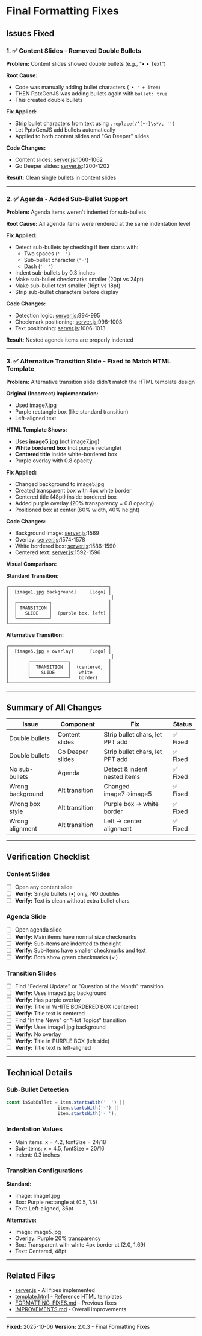 # Final Formatting Fixes

## Issues Fixed

### 1. ✅ Content Slides - Removed Double Bullets
**Problem:** Content slides showed double bullets (e.g., "• • Text")

**Root Cause:**
- Code was manually adding bullet characters (`'• ' + item`)
- THEN PptxGenJS was adding bullets again with `bullet: true`
- This created double bullets

**Fix Applied:**
- Strip bullet characters from text using `.replace(/^[•◦]\s*/, '')`
- Let PptxGenJS add bullets automatically
- Applied to both content slides and "Go Deeper" slides

**Code Changes:**
- Content slides: [server.js](test/server.js):1060-1062
- Go Deeper slides: [server.js](test/server.js):1200-1202

**Result:** Clean single bullets in content slides

---

### 2. ✅ Agenda - Added Sub-Bullet Support
**Problem:** Agenda items weren't indented for sub-bullets

**Root Cause:** All agenda items were rendered at the same indentation level

**Fix Applied:**
- Detect sub-bullets by checking if item starts with:
  - Two spaces (`'  '`)
  - Sub-bullet character (`'◦'`)
  - Dash (`'- '`)
- Indent sub-bullets by 0.3 inches
- Make sub-bullet checkmarks smaller (20pt vs 24pt)
- Make sub-bullet text smaller (16pt vs 18pt)
- Strip sub-bullet characters before display

**Code Changes:**
- Detection logic: [server.js](test/server.js):994-995
- Checkmark positioning: [server.js](test/server.js):998-1003
- Text positioning: [server.js](test/server.js):1006-1013

**Result:** Nested agenda items are properly indented

---

### 3. ✅ Alternative Transition Slide - Fixed to Match HTML Template
**Problem:** Alternative transition slide didn't match the HTML template design

**Original (Incorrect) Implementation:**
- Used image7.jpg
- Purple rectangle box (like standard transition)
- Left-aligned text

**HTML Template Shows:**
- Uses **image5.jpg** (not image7.jpg)
- **White bordered box** (not purple rectangle)
- **Centered title** inside white-bordered box
- Purple overlay with 0.8 opacity

**Fix Applied:**
- Changed background to image5.jpg
- Created transparent box with 4px white border
- Centered title (48pt) inside bordered box
- Added purple overlay (20% transparency = 0.8 opacity)
- Positioned box at center (60% width, 40% height)

**Code Changes:**
- Background image: [server.js](test/server.js):1569
- Overlay: [server.js](test/server.js):1574-1578
- White bordered box: [server.js](test/server.js):1586-1590
- Centered text: [server.js](test/server.js):1592-1596

**Visual Comparison:**

**Standard Transition:**
```
┌─────────────────────────────────────┐
│  [image1.jpg background]     [Logo] │
│                                      │
│  ┌────────────┐                     │
│  │ TRANSITION │                     │
│  │   SLIDE    │  (purple box, left) │
│  └────────────┘                     │
└─────────────────────────────────────┘
```

**Alternative Transition:**
```
┌─────────────────────────────────────┐
│  [image5.jpg + overlay]      [Logo] │
│                                      │
│       ┌──────────────┐              │
│       │  TRANSITION  │  (centered,  │
│       │    SLIDE     │   white      │
│       └──────────────┘   border)    │
└─────────────────────────────────────┘
```

---

## Summary of All Changes

| Issue | Component | Fix | Status |
|-------|-----------|-----|--------|
| Double bullets | Content slides | Strip bullet chars, let PPT add | ✅ Fixed |
| Double bullets | Go Deeper slides | Strip bullet chars, let PPT add | ✅ Fixed |
| No sub-bullets | Agenda | Detect & indent nested items | ✅ Fixed |
| Wrong background | Alt transition | Changed image7→image5 | ✅ Fixed |
| Wrong box style | Alt transition | Purple box → white border | ✅ Fixed |
| Wrong alignment | Alt transition | Left → center alignment | ✅ Fixed |

---

## Verification Checklist

### Content Slides
- [ ] Open any content slide
- [ ] **Verify:** Single bullets (•) only, NO doubles
- [ ] **Verify:** Text is clean without extra bullet chars

### Agenda Slide
- [ ] Open agenda slide
- [ ] **Verify:** Main items have normal size checkmarks
- [ ] **Verify:** Sub-items are indented to the right
- [ ] **Verify:** Sub-items have smaller checkmarks and text
- [ ] **Verify:** Both show green checkmarks (✓)

### Transition Slides
- [ ] Find "Federal Update" or "Question of the Month" transition
- [ ] **Verify:** Uses image5.jpg background
- [ ] **Verify:** Has purple overlay
- [ ] **Verify:** Title in WHITE BORDERED BOX (centered)
- [ ] **Verify:** Title text is centered
- [ ] Find "In the News" or "Hot Topics" transition
- [ ] **Verify:** Uses image1.jpg background
- [ ] **Verify:** No overlay
- [ ] **Verify:** Title in PURPLE BOX (left side)
- [ ] **Verify:** Title text is left-aligned

---

## Technical Details

### Sub-Bullet Detection
```javascript
const isSubBullet = item.startsWith('  ') ||
                   item.startsWith('◦') ||
                   item.startsWith('- ');
```

### Indentation Values
- Main items: x = 4.2, fontSize = 24/18
- Sub-items: x = 4.5, fontSize = 20/16
- Indent: 0.3 inches

### Transition Configurations

**Standard:**
- Image: image1.jpg
- Box: Purple rectangle at (0.5, 1.5)
- Text: Left-aligned, 36pt

**Alternative:**
- Image: image5.jpg
- Overlay: Purple 20% transparency
- Box: Transparent with white 4px border at (2.0, 1.69)
- Text: Centered, 48pt

---

## Related Files
- [server.js](test/server.js) - All fixes implemented
- [template.html](test/template.html) - Reference HTML templates
- [FORMATTING_FIXES.md](test/FORMATTING_FIXES.md) - Previous fixes
- [IMPROVEMENTS.md](test/IMPROVEMENTS.md) - Overall improvements

---

**Fixed:** 2025-10-06
**Version:** 2.0.3 - Final Formatting Fixes
